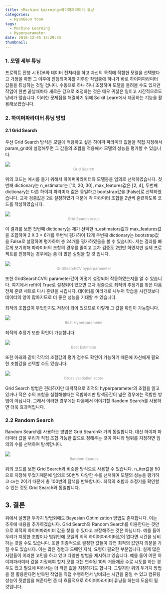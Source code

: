 ```yaml
---
title: <Machine Learning>하이퍼파라미터 튜닝
categories:
  - HyunGeun Yoon
tags:
  - Machine Learning
  - Hyperparameter
date: 2018-12-05 15:29:33
thumbnail:
---
```


### 1. 모델 세부 튜닝

 프로젝트 진행 시 EDA와 데이터 전처리를 하고 자신의 목적에 적합한 모델을 선택했다고 가정을 하면 그 이후에 진행되어야할 지루한 작업중에 하나가 바로 하이퍼파라미터 값들을 튜닝하는 것일 겁니다.
 수동으로 하나 하나 조정하며 모델을 돌려볼 수도 있지만 작업이 한번 끝날때마다 새로운 값으로 조정하는 것은 매우 귀찮은 일이고 시간적으로도 낭비가 많습니다. 이러한 문제점을 해결하기 위해 Scikit Learn에서 제공하는 기능을 활용해보겠습니다.

 ### 2. 하이퍼파라미터 튜닝 방법
 #### 2.1 Grid Search

우선 Grid Search 방식은 모델에 적용하고 싶은 하이퍼 파라미터 값들을 직접 지정해서 param_grid에 설정해두면 그 값들의 조합을 적용해서 모델의 성능을 평가할 수 있습니다.

<div>
<img src="/images/HyunGeun/hyperparameter_tunning/hyperparam_tuning_01.png"/>
<span style='font-size:12px; text-align:center; display:block; color: #999;'> Grid Search</span>
</div>

위의 코드는 예시를 들기 위해서 하이퍼마라미터와 모델등을 임의로 선택하였습니다. 첫번째 dictionary는 n_estimator는 [10, 20, 30], max_features값은 [2, 4], 두번째 dictionary는 다른 하이퍼 파라미터 값은 동일하고 bootstrap값을 [False]로 선택하였습니다. 교차 검증값은 2로 설정하였기 때문에 각 파라미터 조합을 2번씩 훈련하도록 코드를 작성하였습니다.

<div>
<img src="/images/HyunGeun/hyperparameter_tunning/hyperparam_tuning_02.png"/>
<span style='font-size:12px; text-align:center; display:block; color: #999;'> Grid Search result</span>
</div>

이 결과를 보면 첫번째 dictionary는 제가 선택한 n_estimators값과 max_features값을 조합하여 2 X 3 = 6개를 두번씩 평가하여 12개 두번째 dictionary는 bootstrap값을 False로 설정하여 평가하여 총 24개를 평가하였음을 볼 수 있습니다. 저는 결과를 빠르게 보기위해 파라미터의 조합의 경우를 줄이고 교차 검증도 2번만 하였지만 실제 프로젝트를 진행하는 경우에는 좀 더 많은 실험을 할 것 입니다.

<div>
<img src="/images/HyunGeun/hyperparameter_tunning/hyperparam_tuning_03.png"/>
<span style='font-size:12px; text-align:center; display:block; color: #999;'> GridSearchCV hyperparameter</span>
</div>

또한 GridSearchCV의 parameter값이 어떻게 설정되어 작동하였는지를 알 수 있습니다. 여기에서 refit이 True로 설정되어 있으면 교차 검증으로 최적의 추정기를 찾은 다음 전체 훈련 세트로 다시 훈련을 시킵니다. 데이터를 여러개로 나누어 학습을 시킨것보다 데이터의 양이 많아지므로 더 좋은 성능을 기대할 수 있습니다.

최적의 조합값이 무엇인지도 저장이 되어 있으므로 이렇게 그 값을 확인이 가능합니다.
<div>
<img src="/images/HyunGeun/hyperparameter_tunning/hyperparam_tuning_04.png"/>
<span style='font-size:12px; text-align:center; display:block; color: #999;'> Best Hyperparameter</span>
</div>

최적의 추정기 또한 확인이 가능합니다.

<div>
<img src="/images/HyunGeun/hyperparameter_tunning/hyperparam_tuning_05.png"/>
<span style='font-size:12px; text-align:center; display:block; color: #999;'> Best Estimator</span>
</div>

또한 아래와 같이 각각의 조합값의 평가 점수도 확인이 가능하기 때문에 자신에게 필요한 조합값을 선택할 수도 있습니다.

<div>
<img src="/images/HyunGeun/hyperparameter_tunning/hyperparam_tuning_06.png"/>
<span style='font-size:12px; text-align:center; display:block; color: #999;'> Cross validation score</span>
</div>

Grid Search 방법은 편리하지만 대략적으로 최적의 hyperparameter의 조합을 알고 있거나 적은 수의 조합을 실험해볼때는 적합하지만 탐색공간이 넓은 경우에는 적합한 방법이 아닙니다. 그래서 이러한 경우에는 다음에서 이야기할 Random Search를 사용하면 더욱 효과적입니다.

### 2.2 Random Search

Random Search를 사용하는 방법은 Grid Search와 거의 동일합니다. 대신 하이퍼 파라미터 값을 우리가 직접 조합 가능한 값으로 정해주는 것이 아니라 범위를 지정하면 임의의 수를 선택하여 탐색합니다.

<div>
<img src="/images/HyunGeun/hyperparameter_tunning/hyperparam_tuning_07.png"/>
<span style='font-size:12px; text-align:center; display:block; color: #999;'> Random Search</span>
</div>

위의 코드를 보면 Grid Search와 비슷한 방식으로 사용할 수 있습니다. n_iter값을 50으로 지정해 두었기때문에 임의로 50번씩 다양한 수를 선택하여 모델의 성능을 평가하고 cv는 2이기 때문에 총 100번의 탐색을 반복합니다. 최적의 조합과 추정기를 확인할 수 있는 것도 Grid Search와 동일합니다.

## 3. 결론

위에서 설명한 두가지 방법외에도 Bayesian Optimization 방법도 존재합니다. 이는 추후에 내용을 추가하겠습니다.
Grid Search와 Random Search를 이용한다는 것만으로 최적의 하이퍼파라미터 값을 찾을 수 있다고 보장해주는 것은 아닙니다. 예를 들어 우리가 지정한 조합이나 범위안에 모델의 최적 하이퍼파라미터값이 없다면 시간을 낭비하는 것일 수도 있습니다. 또한 최종적으로 결정한 값들이 과연 최적의 값인지 의문을 가질 수도 있습니다. 이는 많은 경험과 도메인 지식, 요령이 필요한 부분입니다. 실제 많은 사람들이 이러한 고민을 하고 있고 다양한 방법을 제시하고 있습니다. 예를 들어 어떤 하이퍼파라미터 값을 지정해야 할지 모를 때는 연속된 10의 거듭제곱 수로 시도를 하는 경우도 있고 필요에 따라서는 더 작은 값을 지정하기도 합니다. 그렇지만 위의 두가지 방법을 잘 활용한다면 반복된 작업을 직접 수행하면서 낭비되는 시간을 줄일 수 있고 컴퓨팅 성능이 뒷받침을 해준다면 좀 더 효율적으로 하이퍼파라미터 튜닝을 하는데 도움이 될 것입니다. 
